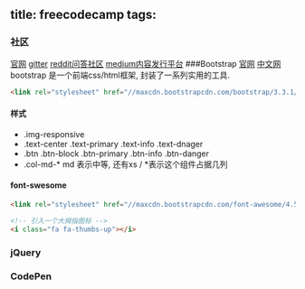 title: freecodecamp
tags:
---

### 社区
[官网](https://www.freecodecamp.com)
[gitter](https://gitter.im/orgs/FreeCodeCamp/rooms)
[reddit问答社区](https://www.reddit.com/r/freecodecamp)
[medium内容发行平台](https://www.medium.com/)
###Bootstrap 
[官网](http://getbootstrap.com/)
[中文网](http://www.bootcss.com/)
bootstrap 是一个前端css/html框架, 封装了一系列实用的工具.

```html
<link rel="stylesheet" href="//maxcdn.bootstrapcdn.com/bootstrap/3.3.1/css/bootstrap.min.css"/>
```

#### 样式
+ .img-responsive
+ .text-center .text-primary .text-info .text-dnager
+ .btn .btn-block .btn-primary .btn-info .btn-danger
+ .col-md-*  md 表示中等, 还有xs /  *表示这个组件占据几列

#### font-swesome
```html
<link rel="stylesheet" href="//maxcdn.bootstrapcdn.com/font-awesome/4.5.0/css/font-awesome.min.css"/>
```
```html
<!-- 引入一个大拇指图标 -->
<i class="fa fa-thumbs-up"></i>
```

### jQuery
### CodePen
